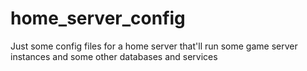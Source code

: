 # home_server_config

Just some config files for a home server that'll run some game server instances and some other databases and services
